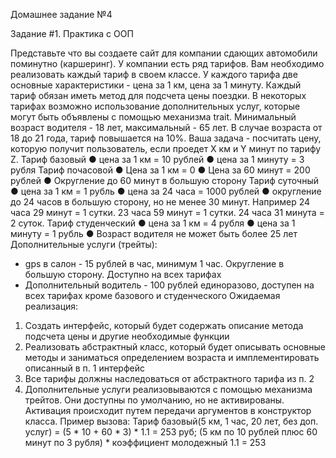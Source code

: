 Домашнее задание №4

Задание #1. Практика с ООП

Представьте что вы создаете сайт для компании сдающих автомобили поминутно
(каршеринг). У компании есть ряд тарифов. Вам необходимо реализовать каждый
тариф в своем классе. У каждого тарифа две основные характеристики - цена за 1 км,
цена за 1 минуту. Каждый тариф обязан иметь метод для подсчета цены поездки. В
некоторых тарифах возможно использование дополнительных услуг, которые могут
быть объявлены с помощью механизма trait. Минимальный возраст водителя - 18 лет,
максимальный - 65 лет. В случае возраста от 18 до 21 года, тариф повышается на
10%. Ваша задача - посчитать цену, которую получит пользователь, если проедет Х км
и Y минут по тарифу Z.
Тариф базовый
● цена за 1 км = 10 рублей
● цена за 1 минуту = 3 рубля
Тариф почасовой
● Цена за 1 км = 0
● Цена за 60 минут = 200 рублей
● Округление до 60 минут в большую сторону
Тариф суточный
● цена за 1 км = 1 рубль
● цена за 24 часа = 1000 рублей
● округление до 24 часов в большую сторону, но не менее 30 минут. Например 24
часа 29 минут = 1 сутки. 23 часа 59 минут = 1 сутки. 24 часа 31 минута = 2 суток.
Тариф студенческий
● цена за 1 км = 4 рубля
● цена за 1 минуту = 1 рубль
● Возраст водителя не может быть более 25 лет
Дополнительные услуги (трейты):
- gps в салон - 15 рублей в час, минимум 1 час. Округление в большую сторону.
Доступно на всех тарифах
- Дополнительный водитель - 100 рублей единоразово, доступен на всех
тарифах кроме базового и студенческого
Ожидаемая реализация:
1. Создать интерфейс, который будет содержать описание метода подсчета цены
и другие необходимые функции
2. Реализовать абстрактный класс, который будет описывать основные методы и
заниматься определением возраста и имплементировать описанный в п. 1
интерфейс
3. Все тарифы должны наследоваться от абстрактного тарифа из п. 2
4. Дополнительные услуги реализовываются с помощью механизма трейтов. Они
доступны по умолчанию, но не активированы. Активация происходит путем
передачи аргументов в конструктор класса.
Пример вызова:
Тариф базовый(5 км, 1 час, 20 лет, без доп. услуг) = (5 * 10 + 60 * 3) * 1.1 = 253 руб; (5
км по 10 рублей плюс 60 минут по 3 рубля) * коэффициент молодежный 1.1 = 253
